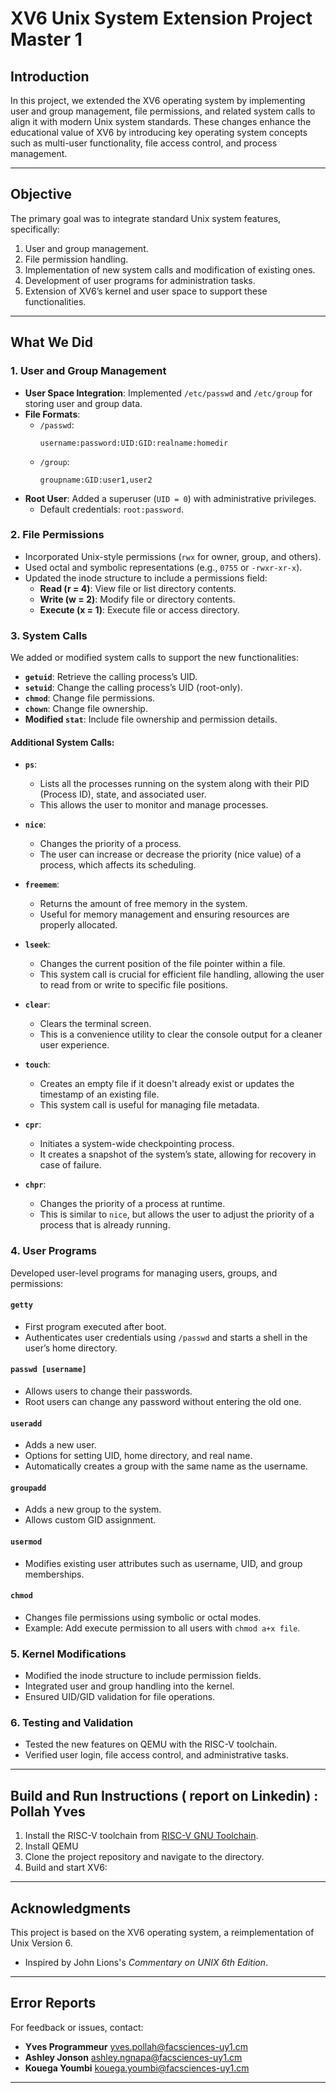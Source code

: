 # **XV6 Unix System Extension Project Master 1**

## **Introduction**
In this project, we extended the XV6 operating system by implementing user and group management, file permissions, and related system calls to align it with modern Unix system standards. These changes enhance the educational value of XV6 by introducing key operating system concepts such as multi-user functionality, file access control, and process management.

---

## **Objective**
The primary goal was to integrate standard Unix system features, specifically:
1. User and group management.
2. File permission handling.
3. Implementation of new system calls and modification of existing ones.
4. Development of user programs for administration tasks.
5. Extension of XV6’s kernel and user space to support these functionalities.

---

## **What We Did**

### **1. User and Group Management**
- **User Space Integration**: Implemented `/etc/passwd` and `/etc/group` for storing user and group data.  
- **File Formats**:  
  - `/passwd`:  
    ```
    username:password:UID:GID:realname:homedir
    ```
  - `/group`:  
    ```
    groupname:GID:user1,user2
    ```
- **Root User**: Added a superuser (`UID = 0`) with administrative privileges.  
  - Default credentials: `root:password`.

### **2. File Permissions**
- Incorporated Unix-style permissions (`rwx` for owner, group, and others).
- Used octal and symbolic representations (e.g., `0755` or `-rwxr-xr-x`).
- Updated the inode structure to include a permissions field:
  - **Read (r = 4)**: View file or list directory contents.  
  - **Write (w = 2)**: Modify file or directory contents.  
  - **Execute (x = 1)**: Execute file or access directory.

### **3. System Calls**
We added or modified system calls to support the new functionalities:

- **`getuid`**: Retrieve the calling process’s UID.  
- **`setuid`**: Change the calling process’s UID (root-only).  
- **`chmod`**: Change file permissions.  
- **`chown`**: Change file ownership.  
- **Modified `stat`**: Include file ownership and permission details.

#### **Additional System Calls**:
- **`ps`**: 
  - Lists all the processes running on the system along with their PID (Process ID), state, and associated user.
  - This allows the user to monitor and manage processes.
  
- **`nice`**: 
  - Changes the priority of a process.
  - The user can increase or decrease the priority (nice value) of a process, which affects its scheduling.

- **`freemem`**: 
  - Returns the amount of free memory in the system.
  - Useful for memory management and ensuring resources are properly allocated.

- **`lseek`**: 
  - Changes the current position of the file pointer within a file.
  - This system call is crucial for efficient file handling, allowing the user to read from or write to specific file positions.

- **`clear`**: 
  - Clears the terminal screen.
  - This is a convenience utility to clear the console output for a cleaner user experience.

- **`touch`**: 
  - Creates an empty file if it doesn't already exist or updates the timestamp of an existing file.
  - This system call is useful for managing file metadata.

- **`cpr`**: 
  - Initiates a system-wide checkpointing process.
  - It creates a snapshot of the system’s state, allowing for recovery in case of failure.

- **`chpr`**: 
  - Changes the priority of a process at runtime.
  - This is similar to `nice`, but allows the user to adjust the priority of a process that is already running.

### **4. User Programs**
Developed user-level programs for managing users, groups, and permissions:

#### **`getty`**
- First program executed after boot.  
- Authenticates user credentials using `/passwd` and starts a shell in the user’s home directory.

#### **`passwd [username]`**
- Allows users to change their passwords.  
- Root users can change any password without entering the old one.

#### **`useradd`**
- Adds a new user.  
- Options for setting UID, home directory, and real name.  
- Automatically creates a group with the same name as the username.

#### **`groupadd`**
- Adds a new group to the system.  
- Allows custom GID assignment.

#### **`usermod`**
- Modifies existing user attributes such as username, UID, and group memberships.  

#### **`chmod`**
- Changes file permissions using symbolic or octal modes.  
- Example: Add execute permission to all users with `chmod a+x file`.

### **5. Kernel Modifications**
- Modified the inode structure to include permission fields.  
- Integrated user and group handling into the kernel.  
- Ensured UID/GID validation for file operations.

### **6. Testing and Validation**
- Tested the new features on QEMU with the RISC-V toolchain.  
- Verified user login, file access control, and administrative tasks.

---

## **Build and Run Instructions** ( report on Linkedin) : Pollah Yves 
1. Install the RISC-V toolchain from [RISC-V GNU Toolchain](https://github.com/riscv/riscv-gnu-toolchain).  
2. Install QEMU   
3. Clone the project repository and navigate to the directory.  
4. Build and start XV6:

---

## **Acknowledgments**
This project is based on the XV6 operating system, a reimplementation of Unix Version 6.  
- Inspired by John Lions's *Commentary on UNIX 6th Edition*.  
 

---

## **Error Reports**
For feedback or issues, contact:  
- **Yves Programmeur** yves.pollah@facsciences-uy1.cm
- **Ashley Jonson** ashley.ngnapa@facsciences-uy1.cm
- **Kouega Youmbi** kouega.youmbi@facsciences-uy1.cm


---
